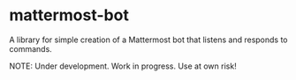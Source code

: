# mattermost-bot

A library for simple creation of a Mattermost bot that listens and responds to commands.

NOTE: Under development. Work in progress. Use at own risk!

